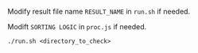 Modify result file name `RESULT_NAME` in `run.sh` if needed.

Modift `SORTING LOGIC` in `proc.js` if needed.

```
./run.sh <directory_to_check>
```
